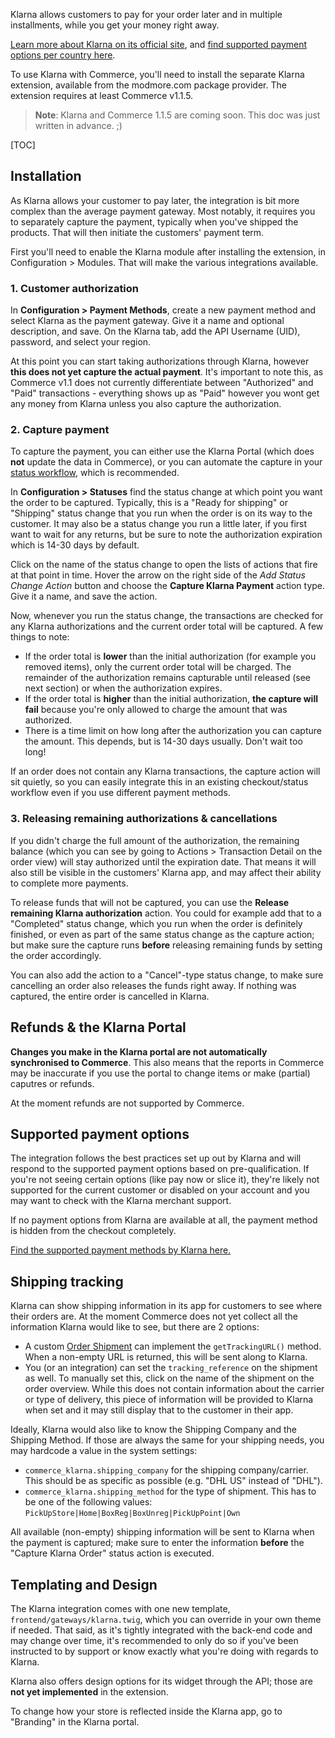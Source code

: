 Klarna allows customers to pay for your order later and in multiple installments, while you get your money right away. 

[Learn more about Klarna on its official site](https://www.klarna.com/), and [find supported payment options per country here](https://developers.klarna.com/documentation/klarna-payments/in-depth-knowledge/payment-method-availability/).

To use Klarna with Commerce, you'll need to install the separate Klarna extension, available from the modmore.com package provider. The extension requires at least Commerce v1.1.5.

> **Note**: Klarna and Commerce 1.1.5 are coming soon. This doc was just written in advance. ;)

[TOC]

## Installation

As Klarna allows your customer to pay later, the integration is bit more complex than the average payment gateway. Most notably, it requires you to separately capture the payment, typically when you've shipped the products. That will then initiate the customers' payment term. 

First you'll need to enable the Klarna module after installing the extension, in Configuration > Modules. That will make the various integrations available.

### 1. Customer authorization

In **Configuration > Payment Methods**, create a new payment method and select Klarna as the payment gateway. Give it a name and optional description, and save. On the Klarna tab, add the API Username (UID), password, and select your region.

At this point you can start taking authorizations through Klarna, however **this does not yet capture the actual payment**. It's important to note this, as Commerce v1.1 does not currently differentiate between "Authorized" and "Paid" transactions - everything shows up as "Paid" however you wont get any money from Klarna unless you also capture the authorization.

### 2. Capture payment

To capture the payment, you can either use the Klarna Portal (which does **not** update the data in Commerce), or you can automate the capture in your [status workflow](../Statuses), which is recommended. 

In **Configuration > Statuses** find the status change at which point you want the order to be captured. Typically, this is a "Ready for shipping" or "Shipping" status change that you run when the order is on its way to the customer. It may also be a status change you run a little later, if you first want to wait for any returns, but be sure to note the authorization expiration which is 14-30 days by default. 

Click on the name of the status change to open the lists of actions that fire at that point in time. Hover the arrow on the right side of the _Add Status Change Action_ button and choose the **Capture Klarna Payment** action type. Give it a name, and save the action. 

Now, whenever you run the status change, the transactions are checked for any Klarna authorizations and the current order total will be captured. A few things to note:

- If the order total is **lower** than the initial authorization (for example you removed items), only the current order total will be charged. The remainder of the authorization remains capturable until released (see next section) or when the authorization expires.
- If the order total is **higher** than the initial authorization, **the capture will fail** because you're only allowed to charge the amount that was authorized. 
- There is a time limit on how long after the authorization you can capture the amount. This depends, but is 14-30 days usually. Don't wait too long! 

If an order does not contain any Klarna transactions, the capture action will sit quietly, so you can easily integrate this in an existing checkout/status workflow even if you use different payment methods. 

### 3. Releasing remaining authorizations & cancellations

If you didn't charge the full amount of the authorization, the remaining balance (which you can see by going to Actions > Transaction Detail on the order view) will stay authorized until the expiration date. That means it will also still be visible in the customers' Klarna app, and may affect their ability to complete more payments. 

To release funds that will not be captured, you can use the **Release remaining Klarna authorization** action. You could for example add that to a "Completed" status change, which you run when the order is definitely finished, or even as part of the same status change as the capture action; but make sure the capture runs **before** releasing remaining funds by setting the order accordingly. 

You can also add the action to a "Cancel"-type status change, to make sure cancelling an order also releases the funds right away. If nothing was captured, the entire order is cancelled in Klarna. 

## Refunds & the Klarna Portal

**Changes you make in the Klarna portal are not automatically synchronised to Commerce**. This also means that the reports in Commerce may be inaccurate if you use the portal to change items or make (partial) caputres or refunds.

At the moment refunds are not supported by Commerce.

## Supported payment options

The integration follows the best practices set up out by Klarna and will respond to the supported payment options based on pre-qualification. If you're not seeing certain options (like pay now or slice it), they're likely not supported for the current customer or disabled on your account and you may want to check with the Klarna merchant support.

If no payment options from Klarna are available at all, the payment method is hidden from the checkout completely. 

[Find the supported payment methods by Klarna here.](https://developers.klarna.com/documentation/klarna-payments/in-depth-knowledge/payment-method-availability/)

## Shipping tracking

Klarna can show shipping information in its app for customers to see where their orders are. At the moment Commerce does not yet collect all the information Klarna would like to see, but there are 2 options:

- A custom [Order Shipment](../Orders/Shipments) can implement the `getTrackingURL()` method. When a non-empty URL is returned, this will be sent along to Klarna.
- You (or an integration) can set the `tracking_reference` on the shipment as well. To manually set this, click on the name of the shipment on the order overview. While this does not contain information about the carrier or type of delivery, this piece of information will be provided to Klarna when set and it may still display that to the customer in their app.

Ideally, Klarna would also like to know the Shipping Company and the Shipping Method. If those are always the same for your shipping needs, you may hardcode a value in the system settings:

- `commerce_klarna.shipping_company` for the shipping company/carrier. This should be as specific as possible (e.g. "DHL US" instead of "DHL").
- `commerce_klarna.shipping_method` for the type of shipment. This has to be one of the following values: `PickUpStore|Home|BoxReg|BoxUnreg|PickUpPoint|Own`

All available (non-empty) shipping information will be sent to Klarna when the payment is captured; make sure to enter the information **before** the "Capture Klarna Order" status action is executed. 

## Templating and Design

The Klarna integration comes with one new template, `frontend/gateways/klarna.twig`, which you can override in your own theme if needed. That said, as it's tightly integrated with the back-end code and may change over time, it's recommended to only do so if you've been instructed to by support or know exactly what you're doing with regards to Klarna. 

Klarna also offers design options for its widget through the API; those are **not yet implemented** in the extension. 

To change how your store is reflected inside the Klarna app, go to "Branding" in the Klarna portal.



